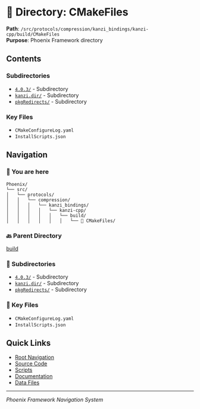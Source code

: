 # 📁 Directory: CMakeFiles

**Path**: `/src/protocols/compression/kanzi_bindings/kanzi-cpp/build/CMakeFiles`  
**Purpose**: Phoenix Framework directory

## Contents

### Subdirectories
- [`4.0.3/`](./4.0.3/DIRECTORY_MAP.md) - Subdirectory
- [`kanzi.dir/`](./kanzi.dir/DIRECTORY_MAP.md) - Subdirectory
- [`pkgRedirects/`](./pkgRedirects/DIRECTORY_MAP.md) - Subdirectory

### Key Files
- `CMakeConfigureLog.yaml`
- `InstallScripts.json`

## Navigation

### 📍 You are here
```
Phoenix/
└── src/
│   └── protocols/
│   │   └── compression/
│   │   │   └── kanzi_bindings/
│   │   │   │   └── kanzi-cpp/
│   │   │   │   │   └── build/
│   │   │   │   │   │   └── 📍 CMakeFiles/

```

### 🔙 Parent Directory
[build](..)

### 📂 Subdirectories
- [`4.0.3/`](./4.0.3/DIRECTORY_MAP.md) - Subdirectory
- [`kanzi.dir/`](./kanzi.dir/DIRECTORY_MAP.md) - Subdirectory
- [`pkgRedirects/`](./pkgRedirects/DIRECTORY_MAP.md) - Subdirectory

### 📄 Key Files
- `CMakeConfigureLog.yaml`
- `InstallScripts.json`

## Quick Links
- [Root Navigation](/NAVIGATION.md)
- [Source Code](/src/DIRECTORY_MAP.md)
- [Scripts](/scripts/DIRECTORY_MAP.md)
- [Documentation](/docs/DIRECTORY_MAP.md)
- [Data Files](/data/DIRECTORY_MAP.md)

---
*Phoenix Framework Navigation System*
